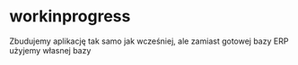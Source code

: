 # workinprogress
Zbudujemy aplikację tak samo jak wcześniej, ale zamiast gotowej bazy ERP użyjemy własnej bazy
